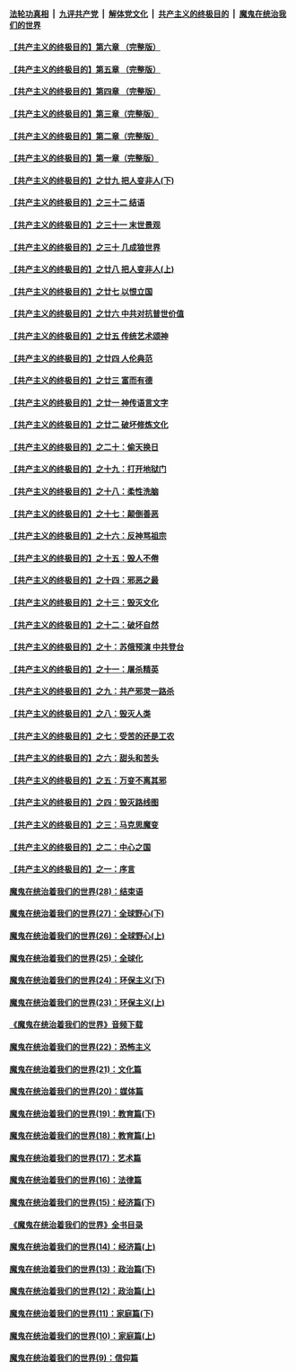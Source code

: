 

####  [法轮功真相](../../../../basic/blob/master/README.md?t=06062101) &nbsp;|&nbsp; [九评共产党](../../../../9ping.md/blob/master/README.md?t=06062101) &nbsp;|&nbsp; [解体党文化](../../../../jtdwh.md/blob/master/README.md?t=06062101)  &nbsp;|&nbsp; [共产主义的终极目的](../../../../gczydzjmd.md/blob/master/README.md?t=06062101) &nbsp;|&nbsp; [魔鬼在统治我们的世界](../../../../mgztzwmdsj.md/blob/master/README.md?t=06062101) 

#### [【共产主义的终极目的】第六章 （完整版）](../pages/nsc422/n11428913.md?t=06062101) 

#### [【共产主义的终极目的】第五章 （完整版）](../pages/nsc422/n11428912.md?t=06062101) 

#### [【共产主义的终极目的】第四章 （完整版）](../pages/nsc422/n11428907.md?t=06062101) 

#### [【共产主义的终极目的】第三章（完整版）](../pages/nsc422/n11428848.md?t=06062101) 

#### [【共产主义的终极目的】第二章（完整版）](../pages/nsc422/n11428831.md?t=06062101) 

#### [【共产主义的终极目的】第一章（完整版）](../pages/nsc422/n11417651.md?t=06062101) 

#### [【共产主义的终极目的】之廿九 把人变非人(下)](../pages/nsc422/n11344140.md?t=06062101) 

#### [【共产主义的终极目的】之三十二 结语](../pages/nsc422/n11360535.md?t=06062101) 

#### [【共产主义的终极目的】之三十一 末世景观](../pages/nsc422/n11351129.md?t=06062101) 

#### [【共产主义的终极目的】之三十 几成狼世界](../pages/nsc422/n11348280.md?t=06062101) 

#### [【共产主义的终极目的】之廿八 把人变非人(上)](../pages/nsc422/n11340492.md?t=06062101) 

#### [【共产主义的终极目的】之廿七 以恨立国](../pages/nsc422/n11336944.md?t=06062101) 

#### [【共产主义的终极目的】之廿六 中共对抗普世价值](../pages/nsc422/n11324785.md?t=06062101) 

#### [【共产主义的终极目的】之廿五 传统艺术颂神](../pages/nsc422/n11296396.md?t=06062101) 

#### [【共产主义的终极目的】之廿四 人伦典范](../pages/nsc422/n11296397.md?t=06062101) 

#### [【共产主义的终极目的】之廿三 富而有德](../pages/nsc422/n11283598.md?t=06062101) 

#### [【共产主义的终极目的】之廿一 神传语言文字](../pages/nsc422/n11263265.md?t=06062101) 

#### [【共产主义的终极目的】之廿二 破坏修炼文化](../pages/nsc422/n11245728.md?t=06062101) 

#### [【共产主义的终极目的】之二十：偷天换日](../pages/nsc422/n11238846.md?t=06062101) 

#### [【共产主义的终极目的】之十九：打开地狱门](../pages/nsc422/n11206376.md?t=06062101) 

#### [【共产主义的终极目的】之十八：柔性洗脑](../pages/nsc422/n11199994.md?t=06062101) 

#### [【共产主义的终极目的】之十七：颠倒善恶](../pages/nsc422/n11179782.md?t=06062101) 

#### [【共产主义的终极目的】之十六：反神骂祖宗](../pages/nsc422/n11166798.md?t=06062101) 

#### [【共产主义的终极目的】之十五：毁人不倦](../pages/nsc422/n11166792.md?t=06062101) 

#### [【共产主义的终极目的】之十四：邪恶之最](../pages/nsc422/n11150249.md?t=06062101) 

#### [【共产主义的终极目的】之十三：毁灭文化](../pages/nsc422/n11135227.md?t=06062101) 

#### [【共产主义的终极目的】之十二：破坏自然](../pages/nsc422/n11135214.md?t=06062101) 

#### [【共产主义的终极目的】之十：苏俄预演 中共登台](../pages/nsc422/n11118424.md?t=06062101) 

#### [【共产主义的终极目的】之十一：屠杀精英](../pages/nsc422/n11118442.md?t=06062101) 

#### [【共产主义的终极目的】之九：共产邪灵一路杀](../pages/nsc422/n11114139.md?t=06062101) 

#### [【共产主义的终极目的】之八：毁灭人类](../pages/nsc422/n11108503.md?t=06062101) 

#### [【共产主义的终极目的】之七：受苦的还是工农](../pages/nsc422/n11101809.md?t=06062101) 

#### [【共产主义的终极目的】之六：甜头和苦头](../pages/nsc422/n11096971.md?t=06062101) 

#### [【共产主义的终极目的】之五：万变不离其邪](../pages/nsc422/n11091285.md?t=06062101) 

#### [【共产主义的终极目的】之四：毁灭路线图](../pages/nsc422/n11086284.md?t=06062101) 

#### [【共产主义的终极目的】之三：马克思魔变](../pages/nsc422/n11061941.md?t=06062101) 

#### [【共产主义的终极目的】之二：中心之国](../pages/nsc422/n11047728.md?t=06062101) 

#### [【共产主义的终极目的】之一：序言](../pages/nsc422/n11086077.md?t=06062101) 

#### [魔鬼在统治着我们的世界(28)：结束语](../pages/nsc422/n10936246.md?t=06062101) 

#### [魔鬼在统治着我们的世界(27)：全球野心(下)](../pages/nsc422/n10928319.md?t=06062101) 

#### [魔鬼在统治着我们的世界(26)：全球野心(上)](../pages/nsc422/n10900318.md?t=06062101) 

#### [魔鬼在统治着我们的世界(25)：全球化](../pages/nsc422/n10788205.md?t=06062101) 

#### [魔鬼在统治着我们的世界(24)：环保主义(下)](../pages/nsc422/n10695307.md?t=06062101) 

#### [魔鬼在统治着我们的世界(23)：环保主义(上)](../pages/nsc422/n10688613.md?t=06062101) 

#### [《魔鬼在统治着我们的世界》音频下载](../pages/nsc422/n10635553.md?t=06062101) 

#### [魔鬼在统治着我们的世界(22)：恐怖主义](../pages/nsc422/n10614727.md?t=06062101) 

#### [魔鬼在统治着我们的世界(21)：文化篇](../pages/nsc422/n10597706.md?t=06062101) 

#### [魔鬼在统治着我们的世界(20)：媒体篇](../pages/nsc422/n10586579.md?t=06062101) 

#### [魔鬼在统治着我们的世界(19)：教育篇(下)](../pages/nsc422/n10564808.md?t=06062101) 

#### [魔鬼在统治着我们的世界(18)：教育篇(上)](../pages/nsc422/n10526970.md?t=06062101) 

#### [魔鬼在统治着我们的世界(17)：艺术篇](../pages/nsc422/n10499093.md?t=06062101) 

#### [魔鬼在统治着我们的世界(16)：法律篇](../pages/nsc422/n10485969.md?t=06062101) 

#### [魔鬼在统治着我们的世界(15)：经济篇(下)](../pages/nsc422/n10469975.md?t=06062101) 

#### [《魔鬼在统治着我们的世界》全书目录](../pages/nsc422/n10464261.md?t=06062101) 

#### [魔鬼在统治着我们的世界(14)：经济篇(上)](../pages/nsc422/n10457370.md?t=06062101) 

#### [魔鬼在统治着我们的世界(13)：政治篇(下)](../pages/nsc422/n10448270.md?t=06062101) 

#### [魔鬼在统治着我们的世界(12)：政治篇(上)](../pages/nsc422/n10444576.md?t=06062101) 

#### [魔鬼在统治着我们的世界(11)：家庭篇(下)](../pages/nsc422/n10440961.md?t=06062101) 

#### [魔鬼在统治着我们的世界(10)：家庭篇(上)](../pages/nsc422/n10435448.md?t=06062101) 

#### [魔鬼在统治着我们的世界(9)：信仰篇](../pages/nsc422/n10432159.md?t=06062101) 


